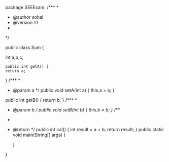 package SEEExam;
/***
 * 
 * @author sohal
 * @version 1.1
 * 
 */

public class Sum {
	
  int a,b,c;
 
	public int getA() {
	return a;
}
/***
 * 
 * @param a
 */
public void setA(int a) {
	this.a = a;
}

public int getB() {
	return b;
}
/***
 * 
 * @param b
 */
public void setB(int b) {
	this.b = b;
}
/***
 * 
 * @return
 */
public int cal()
{
	 int result = a + b;
	 return result;
}
	public static void main(String[] args) {
   
	}

}
